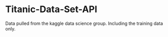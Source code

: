 # Titanic-Data-Set-API
Data pulled from the kaggle data science group. Including the training data only.
